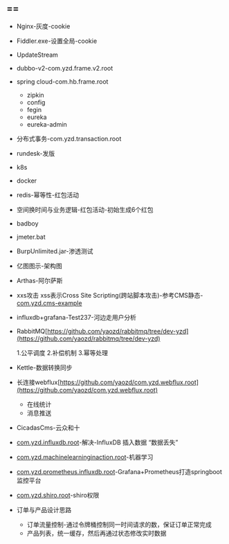 
## ==
- Nginx-灰度-cookie
- Fiddler.exe-设置全局-cookie
- UpdateStream
- dubbo-v2-com.yzd.frame.v2.root
- spring cloud-com.hb.frame.root
  - zipkin
  - config
  - fegin
  - eureka
  - eureka-admin
 - 分布式事务-com.yzd.transaction.root
 - rundesk-发版
 - k8s
 - docker
 - redis-幂等性-红包活动
 - 空间换时间与业务逻辑-红包活动-初始生成6个红包
 - badboy
 - jmeter.bat
 - BurpUnlimited.jar-渗透测试
 - 亿图图示-架构图
 - Arthas-阿尔萨斯
 - xxs攻击  xss表示Cross Site Scripting(跨站脚本攻击)-参考CMS静态-[com.yzd.cms-example](https://github.com/yaozd/com.yzd.cms-example/tree/develop)
 - influxdb+grafana-Test237-河边走用户分析
 - RabbitMQ[https://github.com/yaozd/rabbitmq/tree/dev-yzd](https://github.com/yaozd/rabbitmq/tree/dev-yzd)
 
    1.公平调度
    2.补偿机制
    3.幂等处理
 - Kettle-数据转换同步
 - 长连接webflux[https://github.com/yaozd/com.yzd.webflux.root](https://github.com/yaozd/com.yzd.webflux.root)
    - 在线统计
    - 消息推送
 - CicadasCms-云众和十
 - [com.yzd.influxdb.root](https://github.com/yaozd/com.yzd.influxdb.root)-解决-InfluxDB 插入数据 “数据丢失”
 - [com.yzd.machinelearninginaction.root](https://github.com/yaozd/com.yzd.machinelearninginaction.root)-机器学习
 - [com.yzd.prometheus.influxdb.root](https://github.com/yaozd/com.yzd.prometheus.influxdb.root)-Grafana+Prometheus打造springboot监控平台
 - [com.yzd.shiro.root](https://github.com/yaozd/com.yzd.shiro.root)-shiro权限
 - 订单与产品设计思路
    - 订单流量控制-通过令牌桶控制同一时间请求的数，保证订单正常完成
    - 产品列表，统一缓存，然后再通过状态修改实时数据

 